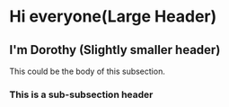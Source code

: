 # Hi everyone(Large Header)

## I'm Dorothy (Slightly smaller header)

This could be the body of this subsection.

### This is a sub-subsection header
